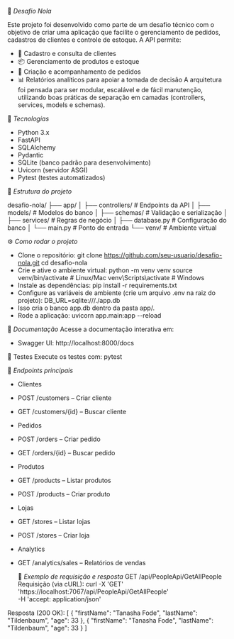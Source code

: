 🛒 *Desafio Nola*

Este projeto foi desenvolvido como parte de um desafio técnico com o objetivo de criar uma aplicação que facilite o gerenciamento de pedidos, cadastros de clientes e controle de estoque.
A API permite:
- 📌 Cadastro e consulta de clientes
- 📦 Gerenciamento de produtos e estoque
- 🧾 Criação e acompanhamento de pedidos
- 📊 Relatórios analíticos para apoiar a tomada de decisão
A arquitetura foi pensada para ser modular, escalável e de fácil manutenção, utilizando boas práticas de separação em camadas (controllers, services, models e schemas).

🚀 *Tecnologias*
- Python 3.x
- FastAPI
- SQLAlchemy
- Pydantic
- SQLite (banco padrão para desenvolvimento)
- Uvicorn (servidor ASGI)
- Pytest (testes automatizados)
  
📂 *Estrutura do projeto*

desafio-nola/
 ├── app/
 │   ├── controllers/   # Endpoints da API
 │   ├── models/        # Modelos do banco
 │   ├── schemas/       # Validação e serialização
 │   ├── services/      # Regras de negócio
 │   ├── database.py    # Configuração do banco
 │   └── main.py        # Ponto de entrada
 └── venv/              # Ambiente virtual


⚙️ *Como rodar o projeto*
- Clone o repositório:
git clone https://github.com/seu-usuario/desafio-nola.git
cd desafio-nola
- Crie e ative o ambiente virtual:
python -m venv venv
source venv/bin/activate   # Linux/Mac
venv\Scripts\activate      # Windows
- Instale as dependências:
pip install -r requirements.txt
- Configure as variáveis de ambiente (crie um arquivo .env na raiz do projeto):
DB_URL=sqlite:///./app.db
- Isso cria o banco app.db dentro da pasta app/.
- Rode a aplicação:
uvicorn app.main:app --reload


📖 *Documentação*
Acesse a documentação interativa em:
- Swagger UI: http://localhost:8000/docs
  
🧪 Testes
Execute os testes com:
pytest


📌 *Endpoints principais*
- Clientes
- POST /customers – Criar cliente
- GET /customers/{id} – Buscar cliente
- Pedidos
- POST /orders – Criar pedido
- GET /orders/{id} – Buscar pedido
- Produtos
- GET /products – Listar produtos
- POST /products – Criar produto
- Lojas
- GET /stores – Listar lojas
- POST /stores – Criar loja
- Analytics
- GET /analytics/sales – Relatórios de vendas

  📌 *Exemplo de requisição e resposta*
GET /api/PeopleApi/GetAllPeople
Requisição (via cURL):
curl -X 'GET' \
  'https://localhost:7067/api/PeopleApi/GetAllPeople' \
  -H 'accept: application/json'


Resposta (200 OK):
[
  {
    "firstName": "Tanasha Fode",
    "lastName": "Tildenbaum",
    "age": 33
  },
  {
    "firstName": "Tanasha Fode",
    "lastName": "Tildenbaum",
    "age": 33
  }
]








